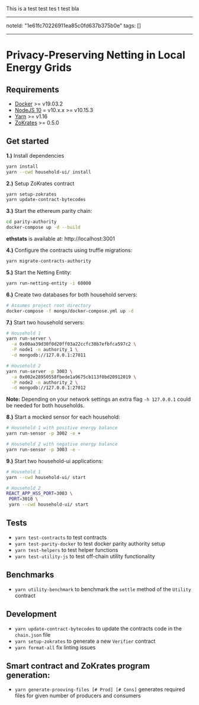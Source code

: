 This is a test
test tes t test
bla

---
noteId: "1e61fc70226911ea85c0fd637b375b0e"
tags: []

---

# Privacy-Preserving Netting in Local Energy Grids

## Requirements

- [Docker](https://docs.docker.com/install/) >= v19.03.2
- [NodeJS 10](https://nodejs.org/en/download/) = v10.x.x >= v10.15.3
- [Yarn](https://yarnpkg.com/lang/en/docs/install) >= v1.16
- [ZoKrates](https://github.com/Zokrates/ZoKrates) >= 0.5.0

## Get started

**1.)** Install dependencies

```bash
yarn install
yarn --cwd household-ui/ install
```

**2.)** Setup ZoKrates contract

```bash
yarn setup-zokrates
yarn update-contract-bytecodes
```

**3.)** Start the ethereum parity chain:

```bash
cd parity-authority
docker-compose up -d --build
```

**ethstats** is available at: http://localhost:3001

**4.)** Configure the contracts using truffle migrations:

```bash
yarn migrate-contracts-authority
```

**5.)** Start the Netting Entity:

```bash
yarn run-netting-entity -i 60000
```

**6.)** Create two databases for both household servers:

```bash
# Assumes project root directory
docker-compose -f mongo/docker-compose.yml up -d
```

**7.)** Start two household servers:

```bash
# Household 1
yarn run-server \
  -a 0x00aa39d30f0d20ff03a22ccfc30b7efbfca597c2 \
  -P node1 -n authority_1 \
  -d mongodb://127.0.0.1:27011
```

```bash
# Household 2
yarn run-server -p 3003 \
  -a 0x002e28950558fbede1a9675cb113f0bd20912019 \
  -P node2 -n authority_2 \
  -d mongodb://127.0.0.1:27012
```

**Note:** Depending on your network settings an extra flag `-h 127.0.0.1` could be needed for both households.

**8.)** Start a mocked sensor for each household:

```bash
# Household 1 with positive energy balance
yarn run-sensor -p 3002 -e +
```

```bash
# Household 2 with negative energy balance
yarn run-sensor -p 3003 -e -
```

**9.)** Start two household-ui applications:

```bash
# Household 1
yarn --cwd household-ui/ start
```

```bash
# Household 2
REACT_APP_HSS_PORT=3003 \
 PORT=3010 \
 yarn --cwd household-ui/ start
```

## Tests

- `yarn test-contracts` to test contracts
- `yarn test-parity-docker` to test docker parity authority setup
- `yarn test-helpers` to test helper functions
- `yarn test-utility-js` to test off-chain utility functionality

## Benchmarks

- `yarn utility-benchmark` to benchmark the `settle` method of the `Utility` contract

## Development

- `yarn update-contract-bytecodes` to update the contracts code in the `chain.json` file
- `yarn setup-zokrates` to generate a new `Verifier` contract
- `yarn format-all` fix linting issues

## Smart contract and ZoKrates program generation:
- `yarn generate-prooving-files [# Prod] [# Cons]` generates required files for given number of producers and consumers